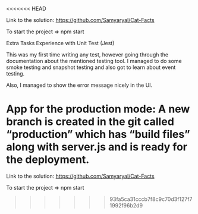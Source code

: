 <<<<<<< HEAD

Link to the solution: https://github.com/Samyaryal/Cat-Facts

To start the project => npm start


Extra Tasks
Experience with Unit Test (Jest)

This was my first time writing any test, however going through the documentation about the mentioned testing tool. I managed to do some smoke testing and snapshot testing and also got to learn about event testing. 

Also, I managed to show the error message nicely in the UI.

App for the production mode:  A new branch is created in the git called “production” which has “build files” along with server.js and is ready for the deployment.
=======
Link to the solution: https://github.com/Samyaryal/Cat-Facts

To start the project => npm start


>>>>>>> 93fa5ca31cccb7f8c9c70d3f127f71992f96b2d9
